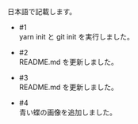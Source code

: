 日本語で記載します。

- #1  
yarn init と git init を実行しました。

- #2  
README.md を更新しました。

- #3  
README.md を更新しました。

- #4  
青い蝶の画像を追加しました。
